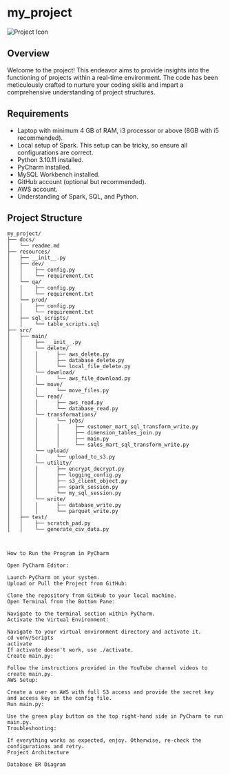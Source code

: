 # my_project

![Project Icon](https://via.placeholder.com/50)

## Overview

Welcome to the project! This endeavor aims to provide insights into the functioning of projects within a real-time environment. The code has been meticulously crafted to nurture your coding skills and impart a comprehensive understanding of project structures.

## Requirements

- Laptop with minimum 4 GB of RAM, i3 processor or above (8GB with i5 recommended).
- Local setup of Spark. This setup can be tricky, so ensure all configurations are correct.
- Python 3.10.11 installed.
- PyCharm installed.
- MySQL Workbench installed.
- GitHub account (optional but recommended).
- AWS account.
- Understanding of Spark, SQL, and Python.

## Project Structure

```plaintext
my_project/
├── docs/
│   └── readme.md
├── resources/
│   ├── __init__.py
│   ├── dev/
│   │    ├── config.py
│   │    └── requirement.txt
│   └── qa/
│   │    ├── config.py
│   │    └── requirement.txt
│   └── prod/
│   │    ├── config.py
│   │    └── requirement.txt
│   ├── sql_scripts/
│   │    └── table_scripts.sql
├── src/
│   ├── main/
│   │    ├── __init__.py
│   │    └── delete/
│   │    │      ├── aws_delete.py
│   │    │      ├── database_delete.py
│   │    │      └── local_file_delete.py
│   │    └── download/
│   │    │      └── aws_file_download.py
│   │    └── move/
│   │    │      └── move_files.py
│   │    └── read/
│   │    │      ├── aws_read.py
│   │    │      └── database_read.py
│   │    └── transformations/
│   │    │      └── jobs/
│   │    │      │     ├── customer_mart_sql_transform_write.py
│   │    │      │     ├── dimension_tables_join.py
│   │    │      │     ├── main.py
│   │    │      │     └── sales_mart_sql_transform_write.py
│   │    └── upload/
│   │    │      └── upload_to_s3.py
│   │    └── utility/
│   │    │      ├── encrypt_decrypt.py
│   │    │      ├── logging_config.py
│   │    │      ├── s3_client_object.py
│   │    │      ├── spark_session.py
│   │    │      └── my_sql_session.py
│   │    └── write/
│   │    │      ├── database_write.py
│   │    │      └── parquet_write.py
│   ├── test/
│   │    ├── scratch_pad.py
│   │    └── generate_csv_data.py



How to Run the Program in PyCharm

Open PyCharm Editor:

Launch PyCharm on your system.
Upload or Pull the Project from GitHub:

Clone the repository from GitHub to your local machine.
Open Terminal from the Bottom Pane:

Navigate to the terminal section within PyCharm.
Activate the Virtual Environment:

Navigate to your virtual environment directory and activate it.
cd venv/Scripts
activate
If activate doesn't work, use ./activate.
Create main.py:

Follow the instructions provided in the YouTube channel videos to create main.py.
AWS Setup:

Create a user on AWS with full S3 access and provide the secret key and access key in the config file.
Run main.py:

Use the green play button on the top right-hand side in PyCharm to run main.py.
Troubleshooting:

If everything works as expected, enjoy. Otherwise, re-check the configurations and retry.
Project Architecture

Database ER Diagram